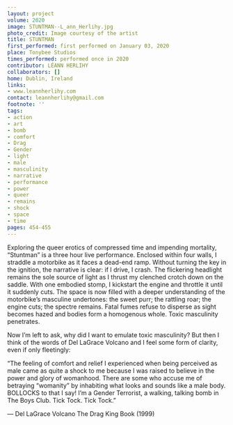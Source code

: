 ```yaml
---
layout: project
volume: 2020
image: STUNTMAN--L_ann_Herlihy.jpg
photo_credit: Image courtesy of the artist
title: STUNTMAN
first_performed: first performed on January 03, 2020
place: Tonybee Studios
times_performed: performed once in 2020
contributor: LÉANN HERLIHY
collaborators: []
home: Dublin, Ireland
links:
- www.leannherlihy.com
contact: leannherlihy@gmail.com
footnote: ''
tags:
- action
- art
- bomb
- comfort
- Drag
- Gender
- light
- male
- masculinity
- narrative
- performance
- power
- queer
- remains
- shock
- space
- time
pages: 454-455
---
```

Exploring the queer erotics of compressed time and impending mortality, “Stuntman” is a three hour live performance. Enclosed within four walls, I straddle a motorbike as it faces a dead-end ramp. Without turning the key in the ignition, the narrative is clear: if I drive, I crash. The flickering headlight remains the sole source of light as I thrust my clenched crotch down on the saddle. With one embodied stomp, I kickstart the engine and throttle it until it suddenly cuts. The space is now filled with a deeper understanding of the motorbike’s masculine undertones: the sweet purr; the rattling roar; the engine cuts; the spectre remains. Fatal fumes refuse to disperse as sight becomes hazed and bodies form a homogenous whole. Toxic masculinity penetrates.

Now I’m left to ask, why did I want to emulate toxic masculinity? But then I think of the words of Del LaGrace Volcano and I feel some form of clarity, even if only fleetingly:

“The feeling of comfort and relief I experienced when being perceived as male came as quite a shock to me because I was raised to believe in the power and glory of womanhood. There are some who accuse me of betraying “womanity” by inhabiting what looks and sounds like a male body. BOLLOCKS to that I say! I’m a Gender Terrorist, a walking, talking bomb in The Boys Club. Tick Tock. Tick Tock.”

— Del LaGrace Volcano <span class="ITALIC">The Drag King Book</span> (1999)
